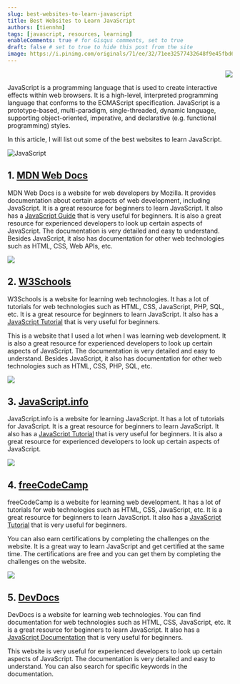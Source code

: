 ```yaml
---
slug: best-websites-to-learn-javascript
title: Best Websites to Learn JavaScript
authors: [tiennhm]
tags: [javascript, resources, learning]
enableComments: true # for Gisqus comments, set to true
draft: false # set to true to hide this post from the site
image: https://i.pinimg.com/originals/71/ee/32/71ee32577432648f9e45fbd63b2cf261.jpg
---
```


<p align="right">
    <img src="https://api.visitorbadge.io/api/visitors?path=https%3A%2F%2Ftiennhm.github.io%2Fblog%2Fbest-websites-to-learn-javascript&label=⚪View&labelColor=%2337d67a&countColor=%23555555&style=flat&labelStyle=upper" loading='lazy' decoding='async'/>
</p>

JavaScript is a programming language that is used to create interactive effects within web browsers. It is a high-level, interpreted programming language that conforms to the ECMAScript specification. JavaScript is a prototype-based, multi-paradigm, single-threaded, dynamic language, supporting object-oriented, imperative, and declarative (e.g. functional programming) styles.

In this article, I will list out some of the best websites to learn JavaScript.

![JavaScript](https://i.pinimg.com/originals/71/ee/32/71ee32577432648f9e45fbd63b2cf261.jpg)

<!-- truncate -->

## 1. [MDN Web Docs](https://developer.mozilla.org/en-US/docs/Web/JavaScript)

MDN Web Docs is a website for web developers by Mozilla. It provides documentation about certain aspects of web development, including JavaScript. It is a great resource for beginners to learn JavaScript. It also has a [JavaScript Guide](https://developer.mozilla.org/en-US/docs/Web/JavaScript/Guide) that is very useful for beginners. It is also a great resource for experienced developers to look up certain aspects of JavaScript. The documentation is very detailed and easy to understand. Besides JavaScript, it also has documentation for other web technologies such as HTML, CSS, Web APIs, etc.

<img src="https://slorber-api-screenshot.netlify.app/https%3A%2F%2Fdeveloper.mozilla.org%2Fen-US%2Fdocs%2FWeb%2FJavaScript/showcase/" loading='lazy' decoding='async'/>

## 2. [W3Schools](https://www.w3schools.com/js/default.asp)

W3Schools is a website for learning web technologies. It has a lot of tutorials for web technologies such as HTML, CSS, JavaScript, PHP, SQL, etc. It is a great resource for beginners to learn JavaScript. It also has a [JavaScript Tutorial](https://www.w3schools.com/js/default.asp) that is very useful for beginners. 

This is a website that I used a lot when I was learning web development. It is also a great resource for experienced developers to look up certain aspects of JavaScript. The documentation is very detailed and easy to understand. Besides JavaScript, it also has documentation for other web technologies such as HTML, CSS, PHP, SQL, etc.

<img src="https://slorber-api-screenshot.netlify.app/https%3A%2F%2Fwww.w3schools.com%2Fjs%2Fdefault.asp/showcase/" loading='lazy' decoding='async'/>

## 3. [JavaScript.info](https://javascript.info/)

JavaScript.info is a website for learning JavaScript. It has a lot of tutorials for JavaScript. It is a great resource for beginners to learn JavaScript. It also has a [JavaScript Tutorial](https://javascript.info/) that is very useful for beginners. It is also a great resource for experienced developers to look up certain aspects of JavaScript. 

<img src="https://slorber-api-screenshot.netlify.app/https%3A%2F%2Fjavascript.info%2F/showcase/" loading='lazy' decoding='async'/>

## 4. [freeCodeCamp](https://www.freecodecamp.org/)

freeCodeCamp is a website for learning web development. It has a lot of tutorials for web technologies such as HTML, CSS, JavaScript, etc. It is a great resource for beginners to learn JavaScript. It also has a [JavaScript Tutorial](https://www.freecodecamp.org/learn/javascript-algorithms-and-data-structures/basic-javascript/) that is very useful for beginners. 

You can also earn certifications by completing the challenges on the website. It is a great way to learn JavaScript and get certified at the same time. The certifications are free and you can get them by completing the challenges on the website.

<img src="https://slorber-api-screenshot.netlify.app/https%3A%2F%2Fwww.freecodecamp.org%2Flearn%2Fjavascript-algorithms-and-data-structures%2Fbasic-javascript%2F/showcase/" loading='lazy' decoding='async'/>

## 5. [DevDocs](https://devdocs.io/)

DevDocs is a website for learning web technologies. You can find documentation for web technologies such as HTML, CSS, JavaScript, etc. It is a great resource for beginners to learn JavaScript. It also has a [JavaScript Documentation](https://devdocs.io/javascript/) that is very useful for beginners.

This website is very useful for experienced developers to look up certain aspects of JavaScript. The documentation is very detailed and easy to understand. You can also search for specific keywords in the documentation.
